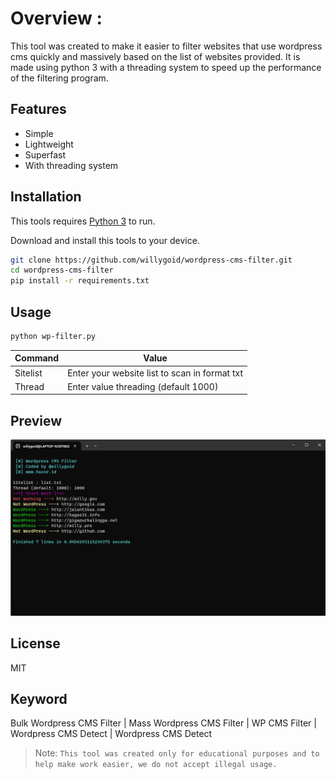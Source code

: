 # Overview :
This tool was created to make it easier to filter websites that use wordpress cms quickly and massively based on the list of websites provided. It is made using python 3 with a threading system to speed up the performance of the filtering program.

## Features
- Simple
- Lightweight
- Superfast
- With threading system

## Installation

This tools requires [Python 3](https://python.org/) to run.

Download and install this tools to your device.

```sh
git clone https://github.com/willygoid/wordpress-cms-filter.git
cd wordpress-cms-filter
pip install -r requirements.txt
```

## Usage
```txt
python wp-filter.py
```
| Command | Value |
| ------ | ------ |
| Sitelist | Enter your website list to scan in format txt |
| Thread | Enter value threading (default 1000) |

## Preview

![My Image](/wp-filter_preview.png)


## License

MIT

## Keyword
Bulk Wordpress CMS Filter | Mass Wordpress CMS Filter | WP CMS Filter | Wordpress CMS Detect | Wordpress CMS Detect 

> Note: `This tool was created only for educational purposes and to help make work easier, we do not accept illegal usage.`

